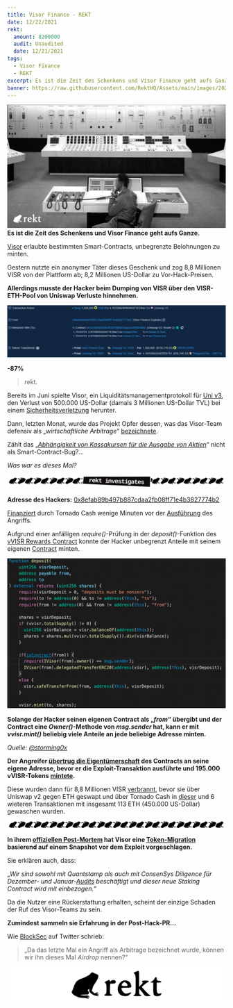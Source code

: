 ```yaml
---
title: Visor Finance - REKT
date: 12/22/2021
rekt:
  amount: 8200000
  audit: Unaudited 
  date: 12/21/2021
tags:
  - Visor Finance
  - REKT
excerpt: Es ist die Zeit des Schenkens und Visor Finance geht aufs Ganze. Visor ermöglichte es einem anonymen Täter, 8,2 Millionen US-Dollar in VISR zu minten.
banner: https://raw.githubusercontent.com/RektHQ/Assets/main/images/2021/12/visor-header.png
---
```

![](https://raw.githubusercontent.com/RektHQ/Assets/main/images/2021/12/visor-header.png)
**Es ist die Zeit des Schenkens und Visor Finance geht aufs Ganze.**

[Visor](https://www.visor.finance/) erlaubte bestimmten Smart-Contracts, unbegrenzte Belohnungen zu minten.

Gestern nutzte ein anonymer Täter dieses Geschenk und zog 8,8 Millionen VISR von der Plattform ab; 8,2 Millionen US-Dollar zu Vor-Hack-Preisen.

**Allerdings musste der Hacker beim Dumping von VISR über den VISR-ETH-Pool von Uniswap Verluste hinnehmen.**

![](https://raw.githubusercontent.com/RektHQ/Assets/main/images/2021/12/visor-priceimpact.png)

**-87%**

>rekt.

Bereits im Juni spielte Visor, ein Liquiditätsmanagementprotokoll für [Uni v3](https://rekt.news/uniswap-v3-lp-rekt/), den Verlust von 500.000 US-Dollar (damals 3 Millionen US-Dollar TVL) bei einem [Sicherheitsverletzung](https://visorfinance.medium.com/visor-beta-incident-report-1b2521b9266) herunter.

Dann, letzten Monat, wurde das Projekt Opfer dessen, was das Visor-Team defensiv als „_wirtschaftliche Arbitrage_“ [bezeichnete](https://twitter.com/VisorFinance/status/1464574917056385025).

Zählt das „[_Abhängigkeit von Kassakursen für die Ausgabe von Aktien_](https://twitter.com/Mudit__Gupta/status/1464657484367339527)“ nicht als Smart-Contract-Bug?...

_Was war es dieses Mal?_

![](https://raw.githubusercontent.com/RektHQ/Assets/main/images/2021/09/rekt-investigates-linebreak.png)

**Adresse des Hackers:** [0x8efab89b497b887cdaa2fb08ff71e4b3827774b2](https://etherscan.io/address/0x8efab89b497b887cdaa2fb08ff71e4b3827774b2)

[Finanziert](https://etherscan.io/tx/0x660b97542ade1e533bd5e098dbe53da26b63d53a3c2c4dd46b481a91bd075ead) durch Tornado Cash wenige Minuten vor der [Ausführung](https://etherscan.io/tx/0x69272d8c84d67d1da2f6425b339192fa472898dce936f24818fda415c1c1ff3f) des Angriffs.

Aufgrund einer anfälligen _require()_-Prüfung in der _deposit()_-Funktion des [vVISR Rewards Contract](https://etherscan.io/address/0xc9f27a50f82571c1c8423a42970613b8dbda14ef#code) konnte der Hacker unbegrenzt Anteile mit seinem eigenen [Contract](https://etherscan.io/address/0x10c509aa9ab291c76c45414e7cdbd375e1d5ace8) minten.

![](https://raw.githubusercontent.com/RektHQ/Assets/main/images/2021/12/visor-code.png)

**Solange der Hacker seinen eigenen Contract als „_from_“ übergibt und der Contract eine _Owner()_-Methode von _msg.sender_ hat, kann er mit _vvisr.mint()_ beliebig viele Anteile an jede beliebige Adresse minten.**

_Quelle: [@storming0x](https://twitter.com/storming0x/status/1473321779250802693)_

**Der Angreifer [übertrug die Eigentümerschaft](https://etherscan.io/tx/0x27f2210536553392cf180c0b37055b3dc92094a5d585d7d2a51f790c9145e47c) des Contracts an seine eigene Adresse, bevor er die Exploit-Transaktion ausführte und 195.000 vVISR-Tokens [mintete](https://etherscan.io/tx/0x69272d8c84d67d1da2f6425b339192fa472898dce936f24818fda415c1c1ff3f).**

Diese wurden dann für 8,8 Millionen VISR [verbrannt](https://etherscan.io/tx/0x6eabef1bf310a1361041d97897c192581cd9870f6a39040cd24d7de2335b4546), bevor sie über Uniswap v2 gegen ETH geswapt und über Tornado Cash in [dieser](https://etherscan.io/tx/0x0e16210218ecc487a35b9ff48fe3d9f3e9b0f50330f9e7805e38135732b85270) und 6 wieteren Transaktionen mit insgesamt 113 ETH (450.000 US-Dollar) gewaschen wurden.

![](https://raw.githubusercontent.com/RektHQ/Assets/main/images/2021/03/rekt-linebreak.png)

**In ihrem [offiziellen Post-Mortem](https://medium.com/visorfinance/post-mortem-for-vvisr-staking-contract-exploit-and-upcoming-migration-7920e1dee55a) hat Visor eine [Token-Migration](https://twitter.com/VisorFinance/status/1473317327601078279) basierend auf einem Snapshot vor dem Exploit vorgeschlagen.**

Sie erklären auch, dass:

„_Wir sind sowohl mit Quantstamp als auch mit ConsenSys Diligence für Dezember- und Januar-[Audits](https://docs.visor.finance/learn/audits) beschäftigt und dieser neue Staking Contract wird mit einbezogen._“

Da die Nutzer eine Rückerstattung erhalten, scheint der einzige Schaden der Ruf des Visor-Teams zu sein.

**Zumindest sammeln sie Erfahrung in der Post-Hack-PR...**

Wie [BlockSec](https://twitter.com/BlockSecTeam/status/1473343144620015619) auf Twitter schrieb:

>„Da das letzte Mal ein Angriff als Arbitrage bezeichnet wurde, können wir ihn dieses Mal _Airdrop_ nennen?“

![](https://raw.githubusercontent.com/RektHQ/Assets/main/images/2021/08/rekt-outline-conc.png)
